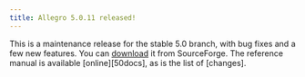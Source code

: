 ```yaml
---
title: Allegro 5.0.11 released!
---
```


This is a maintenance release for the stable 5.0 branch,
with bug fixes and a few new features.
You can
[download](http://sourceforge.net/projects/alleg/files/allegro/5.0.11/)
it from SourceForge.
The reference manual is available [online][50docs],
as is the list of [changes].
